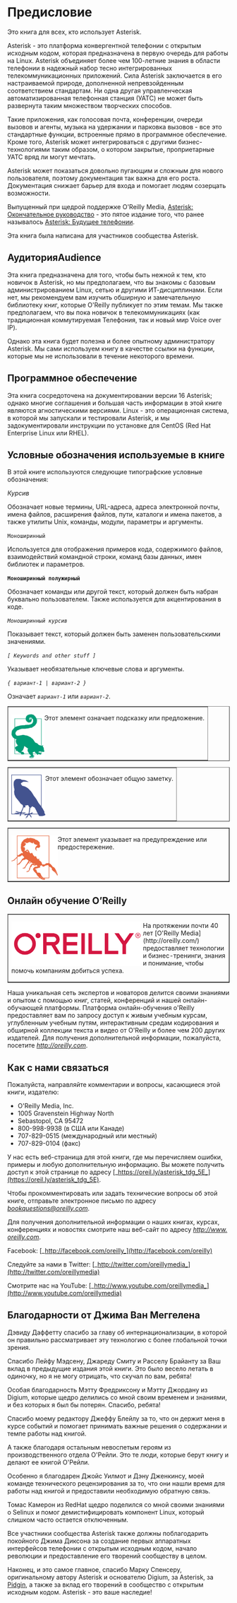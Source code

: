 # Предисловие

Это книга для всех, кто использует Asterisk.

Asterisk - это платформа конвергентной телефонии с открытым исходным кодом, которая предназначена в первую очередь для работы на Linux. Asterisk объединяет более чем 100-летние знания в области телефонии в надежный набор тесно интегрированных телекоммуникационных приложений. Сила Asterisk заключается в его настраиваемой природе, дополненной непревзойденным соответствием стандартам. Ни одна другая управленческая автоматизированная телефонная станция \(УАТС\) не может быть развернута таким множеством творческих способов.

Такие приложения, как голосовая почта, конференции, очереди вызовов и агенты, музыка на удержании и парковка вызовов - все это стандартные функции, встроенные прямо в программное обеспечение. Кроме того, Asterisk может интегрироваться с другими бизнес-технологиями таким образом, о котором закрытые, проприетарные УАТС вряд ли могут мечтать.

Asterisk может показаться довольно пугающим и сложным для нового пользователя, поэтому документация так важна для его роста. Документация снижает барьер для входа и помогает людям созерцать возможности.

Выпущенный при щедрой поддержке O'Reilly Media, [Asterisk: Окончательное руководство](http://shop.oreilly.com/product/0636920025894.do) - это пятое издание того, что ранее называлось [Asterisk: Будущее телефонии](http://shop.oreilly.com/product/9780596510480.do).

Эта книга была написана для участников сообщества Asterisk.

## АудиторияAudience

Эта книга предназначена для того, чтобы быть нежной к тем, кто новичок в Asterisk, но мы предполагаем, что вы знакомы с базовым администрированием Linux, сетью и другими ИТ-дисциплинами. Если нет, мы рекомендуем вам изучить обширную и замечательную библиотеку книг, которые O'Reilly публикует по этим темам. Мы также предполагаем, что вы пока новичок в телекоммуникациях \(как традиционная коммутируемая Телефония, так и новый мир Voice over IP\).

Однако эта книга будет полезна и более опытному администратору Asterisk. Мы сами используем книгу в качестве ссылки на функции, которые мы не использовали в течение некоторого времени.

## Программное обеспечение

Эта книга сосредоточена на документировании версии 16 Asterisk; однако многие соглашения и большая часть информации в этой книге являются агностическими версиями. Linux - это операционная система, в которой мы запускали и тестировали Asterisk, и мы задокументировали инструкции по установке для CentOS \(Red Hat Enterprise Linux или RHEL\).

## Условные обозначения используемые в книге

В этой книге используются следующие типографские условные обозначения:

_Курсив_

Обозначает новые термины, URL-адреса, адреса электронной почты, имена файлов, расширения файлов, пути, каталоги и имена пакетов, а также утилиты Unix, команды, модули, параметры и аргументы.

`Моноширинный`

Используется для отображения примеров кода, содержимого файлов, взаимодействий командной строки, команд базы данных, имен библиотек и параметров.

**`Моноширинный полужирный`**

Обозначает команды или другой текст, который должен быть набран буквально пользователем. Также используется для акцентирования в коде.

_`Моноширинный курсив`_

Показывает текст, который должен быть заменен пользовательскими значениями.

_`[ Keywords and other stuff ]`_

Указывает необязательные ключевые слова и аргументы.

_`{ вариант-1 | вариант-2 }`_

Означает _`вариант-1`_ или _`вариант-2`_.

<table border="1" width="100%" cellpadding="5">
  <tr>
    <td>
    <p><img src="pics/tip.png" height="100" align="left">Этот элемент означает подсказку или предложение.</p>
    </td>
  </tr>
</table>

<table border="1" width="100%" cellpadding="5">
  <tr>
    <td>
    <p><img src="pics/note.png" height="100" align="left">Этот элемент обозначает общую заметку.</p>
    </td>
  </tr>
</table>

<table border="1" width="100%" cellpadding="5">
  <tr>
    <td>
    <p><img src="pics/warning.png" height="100" align="left">Этот элемент указывает на предупреждение или предостережение.</p>
    </td>
  </tr>
</table>

## Онлайн обучение O’Reilly

<table border="1" width="100%" cellpadding="5">
  <tr>
    <td>
    <p><img src="pics/oreilly.png" height="100" align="left">На протяжении почти 40 лет [O'Reilly Media](http://oreilly.com/) предоставляет технологии и бизнес-тренинги, знания и понимание, чтобы помочь компаниям добиться успеха.</p>
    </td>
  </tr>
</table>

Наша уникальная сеть экспертов и новаторов делится своими знаниями и опытом с помощью книг, статей, конференций и нашей онлайн-обучающей платформы. Платформа онлайн-обучения o'Reilly предоставляет вам по запросу доступ к живым учебным курсам, углубленным учебным путям, интерактивным средам кодирования и обширной коллекции текста и видео от O'Reilly и более чем 200 других издателей. Для получения дополнительной информации, пожалуйста, посетите [_http://oreilly.com_](http://www.oreilly.com/).

## Как с нами связаться

Пожалуйста, направляйте комментарии и вопросы, касающиеся этой книги, издателю:

* O'Reilly Media, Inc.
* 1005 Gravenstein Highway North
* Sebastopol, CA 95472
* 800-998-9938 (в США или Канаде)
* 707-829-0515 (международный или местный)
* 707-829-0104 (факс)

У нас есть веб-страница для этой книги, где мы перечисляем ошибки, примеры и любую дополнительную информацию. Вы можете получить доступ к этой странице по адресу [_https://oreil.ly/asterisk_tdg_5E_](https://oreil.ly/asterisk_tdg_5E).

Чтобы прокомментировать или задать технические вопросы об этой книге, отправьте электронное письмо по адресу [_bookquestions@oreilly.com_](mailto:bookquestions@oreilly.com).

Для получения дополнительной информации о наших книгах, курсах, конференциях и новостях смотрите наш веб-сайт по адресу [_http://www. oreilly.com_](http://www.oreilly.com/).

Facebook: [_http://facebook.com/oreilly_](http://facebook.com/oreilly)

Следуйте за нами в Twitter: [_http://twitter.com/oreillymedia_](http://twitter.com/oreillymedia)

Смотрите нас на YouTube: [_http://www.youtube.com/oreillymedia_](http://www.youtube.com/oreillymedia)

## Благодарности от Джима Ван Меггелена

Дэвиду Даффетту спасибо за главу об интернационализации, в которой он правильно рассматривает эту технологию с более глобальной точки зрения.

Спасибо Лейфу Мэдсену, Джареду Смиту и Расселу Брайанту за Ваш вклад в предыдущие издания этой книги. Это было весело летать в одиночку, но я не могу отрицать, что скучал по вам, ребята!

Особая благодарность Мэтту Фредриксону и Мэтту Джордану из Digium, которые щедро делились со мной своим временем и знаниями, и без которых я был бы потерян. Спасибо, ребята!

Спасибо моему редактору Джеффу Блейлу за то, что он держит меня в курсе событий и помогает принимать важные решения о содержании и темпе работы над книгой.

А также благодаря остальным невоспетым героям из производственного отдела О'Рейли. Это те люди, которые берут книгу и делают ее книгой О'Рейли.

Особенно я благодарен Джойс Уилмот и Дэну Дженкинсу, моей команде технического рецензирования за то, что они нашли время для работы над книгой и предоставили необходимую обратную связь.

Томас Камерон из RedHat щедро поделился со мной своими знаниями о Selinux и помог демистифицировать компонент Linux, который слишком часто остается отключенным.

Все участники сообщества Asterisk также должны поблагодарить покойного Джима Диксона за создание первых аппаратных интерфейсов телефонии с открытым исходным кодом, начало революции и предоставление его творений сообществу в целом.

Наконец, и это самое главное, спасибо Марку Спенсеру, оригинальному автору Asterisk и основателю Digium, за Asterisk, за [Pidgin](http://www.pidgin.im/), а также за вклад его творений в сообщество с открытым исходным кодом. Asterisk - это ваше наследие!
